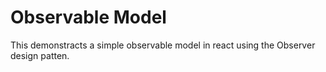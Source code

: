# Observable Model

This demonstracts a simple observable model in react using the Observer design patten.
